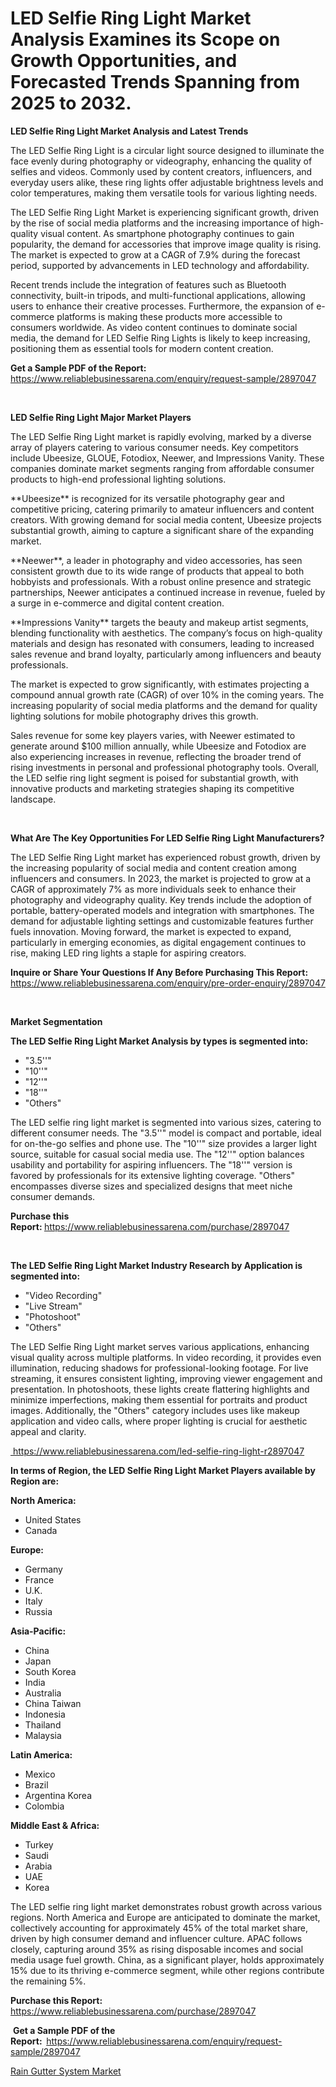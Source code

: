 <p><h1>LED Selfie Ring Light Market Analysis Examines its Scope on Growth Opportunities, and Forecasted Trends Spanning from 2025 to 2032.</h1></p><p><strong>LED Selfie Ring Light Market Analysis and Latest Trends</strong></p>
<p><p>The LED Selfie Ring Light is a circular light source designed to illuminate the face evenly during photography or videography, enhancing the quality of selfies and videos. Commonly used by content creators, influencers, and everyday users alike, these ring lights offer adjustable brightness levels and color temperatures, making them versatile tools for various lighting needs. </p><p>The LED Selfie Ring Light Market is experiencing significant growth, driven by the rise of social media platforms and the increasing importance of high-quality visual content. As smartphone photography continues to gain popularity, the demand for accessories that improve image quality is rising. The market is expected to grow at a CAGR of 7.9% during the forecast period, supported by advancements in LED technology and affordability.</p><p>Recent trends include the integration of features such as Bluetooth connectivity, built-in tripods, and multi-functional applications, allowing users to enhance their creative processes. Furthermore, the expansion of e-commerce platforms is making these products more accessible to consumers worldwide. As video content continues to dominate social media, the demand for LED Selfie Ring Lights is likely to keep increasing, positioning them as essential tools for modern content creation.</p></p>
<p><strong>Get a Sample PDF of the Report:&nbsp;</strong> <a href="https://www.reliablebusinessarena.com/enquiry/request-sample/2897047?utm_campaign=3168&utm_medium=2&utm_source=Github&utm_content=ia&utm_term=15032025&utm_id=led-selfie-ring-light">https://www.reliablebusinessarena.com/enquiry/request-sample/2897047</a></p>
<p>&nbsp;</p>
<p><strong>LED Selfie Ring Light Major Market Players</strong></p>
<p><p>The LED Selfie Ring Light market is rapidly evolving, marked by a diverse array of players catering to various consumer needs. Key competitors include Ubeesize, GLOUE, Fotodiox, Neewer, and Impressions Vanity. These companies dominate market segments ranging from affordable consumer products to high-end professional lighting solutions.</p><p>**Ubeesize** is recognized for its versatile photography gear and competitive pricing, catering primarily to amateur influencers and content creators. With growing demand for social media content, Ubeesize projects substantial growth, aiming to capture a significant share of the expanding market.</p><p>**Neewer**, a leader in photography and video accessories, has seen consistent growth due to its wide range of products that appeal to both hobbyists and professionals. With a robust online presence and strategic partnerships, Neewer anticipates a continued increase in revenue, fueled by a surge in e-commerce and digital content creation.</p><p>**Impressions Vanity** targets the beauty and makeup artist segments, blending functionality with aesthetics. The company’s focus on high-quality materials and design has resonated with consumers, leading to increased sales revenue and brand loyalty, particularly among influencers and beauty professionals.</p><p>The market is expected to grow significantly, with estimates projecting a compound annual growth rate (CAGR) of over 10% in the coming years. The increasing popularity of social media platforms and the demand for quality lighting solutions for mobile photography drives this growth. </p><p>Sales revenue for some key players varies, with Neewer estimated to generate around $100 million annually, while Ubeesize and Fotodiox are also experiencing increases in revenue, reflecting the broader trend of rising investments in personal and professional photography tools. Overall, the LED selfie ring light segment is poised for substantial growth, with innovative products and marketing strategies shaping its competitive landscape.</p></p>
<p>&nbsp;</p>
<p><strong>What Are The Key Opportunities For LED Selfie Ring Light Manufacturers?</strong></p>
<p><p>The LED Selfie Ring Light market has experienced robust growth, driven by the increasing popularity of social media and content creation among influencers and consumers. In 2023, the market is projected to grow at a CAGR of approximately 7% as more individuals seek to enhance their photography and videography quality. Key trends include the adoption of portable, battery-operated models and integration with smartphones. The demand for adjustable lighting settings and customizable features further fuels innovation. Moving forward, the market is expected to expand, particularly in emerging economies, as digital engagement continues to rise, making LED ring lights a staple for aspiring creators.</p></p>
<p><strong>Inquire or Share Your Questions If Any Before Purchasing This Report:</strong> <a href="https://www.reliablebusinessarena.com/enquiry/pre-order-enquiry/2897047?utm_campaign=3168&utm_medium=2&utm_source=Github&utm_content=ia&utm_term=15032025&utm_id=led-selfie-ring-light">https://www.reliablebusinessarena.com/enquiry/pre-order-enquiry/2897047</a></p>
<p>&nbsp;</p>
<p><strong>Market Segmentation</strong></p>
<p><strong>The LED Selfie Ring Light Market Analysis by types is segmented into:</strong></p>
<p><ul><li>"3.5''"</li><li>"10''"</li><li>"12''"</li><li>"18''"</li><li>"Others"</li></ul></p>
<p><p>The LED selfie ring light market is segmented into various sizes, catering to different consumer needs. The "3.5''" model is compact and portable, ideal for on-the-go selfies and phone use. The "10''" size provides a larger light source, suitable for casual social media use. The "12''" option balances usability and portability for aspiring influencers. The "18''" version is favored by professionals for its extensive lighting coverage. "Others" encompasses diverse sizes and specialized designs that meet niche consumer demands.</p></p>
<p><strong>Purchase this Report:&nbsp;</strong><a href="https://www.reliablebusinessarena.com/purchase/2897047?utm_campaign=3168&utm_medium=2&utm_source=Github&utm_content=ia&utm_term=15032025&utm_id=led-selfie-ring-light">https://www.reliablebusinessarena.com/purchase/2897047</a></p>
<p>&nbsp;</p>
<p><strong>The LED Selfie Ring Light Market Industry Research by Application is segmented into:</strong></p>
<p><ul><li>"Video Recording"</li><li>"Live Stream"</li><li>"Photoshoot"</li><li>"Others"</li></ul></p>
<p><p>The LED Selfie Ring Light market serves various applications, enhancing visual quality across multiple platforms. In video recording, it provides even illumination, reducing shadows for professional-looking footage. For live streaming, it ensures consistent lighting, improving viewer engagement and presentation. In photoshoots, these lights create flattering highlights and minimize imperfections, making them essential for portraits and product images. Additionally, the "Others" category includes uses like makeup application and video calls, where proper lighting is crucial for aesthetic appeal and clarity.</p></p>
<p><a href="https://www.reliablebusinessarena.com/led-selfie-ring-light-r2897047?utm_campaign=3168&utm_medium=2&utm_source=Github&utm_content=ia&utm_term=15032025&utm_id=led-selfie-ring-light">&nbsp;https://www.reliablebusinessarena.com/led-selfie-ring-light-r2897047</a></p>
<p><strong>In terms of Region, the LED Selfie Ring Light Market Players available by Region are:</strong></p>
<p>
    <p> <strong> North America: </strong>
        <ul>
            <li>United States</li>
            <li>Canada</li>
        </ul>
        </p> 
    <p> <strong> Europe: </strong>
        <ul>
            <li>Germany</li>
            <li>France</li>
            <li>U.K.</li>
            <li>Italy</li>
            <li>Russia</li>
        </ul>
        </p> 
    <p> <strong> Asia-Pacific: </strong>
        <ul>
            <li>China</li>
            <li>Japan</li>
            <li>South Korea</li>
            <li>India</li>
            <li>Australia</li>
            <li>China Taiwan</li>
            <li>Indonesia</li>
            <li>Thailand</li>
            <li>Malaysia</li>
        </ul>
        </p> 
    <p> <strong> Latin America: </strong>
        <ul>
            <li>Mexico</li>
            <li>Brazil</li>
            <li>Argentina Korea</li>
            <li>Colombia</li>
        </ul>
        </p> 
    <p> <strong> Middle East & Africa: </strong>
        <ul>
            <li>Turkey</li>
            <li>Saudi</li>
            <li>Arabia</li>
            <li>UAE</li>
            <li>Korea</li>
        </ul>
    </p>
    </p>
<p><p>The LED selfie ring light market demonstrates robust growth across various regions. North America and Europe are anticipated to dominate the market, collectively accounting for approximately 45% of the total market share, driven by high consumer demand and influencer culture. APAC follows closely, capturing around 35% as rising disposable incomes and social media usage fuel growth. China, as a significant player, holds approximately 15% due to its thriving e-commerce segment, while other regions contribute the remaining 5%.</p></p>
<p><strong>Purchase this Report: </strong><a href="https://www.reliablebusinessarena.com/purchase/2897047?utm_campaign=3168&utm_medium=2&utm_source=Github&utm_content=ia&utm_term=15032025&utm_id=led-selfie-ring-light">https://www.reliablebusinessarena.com/purchase/2897047</a></p>
<p>&nbsp;<strong>Get a Sample PDF of the Report:&nbsp;&nbsp;</strong><a href="https://www.reliablebusinessarena.com/enquiry/request-sample/2897047?utm_campaign=3168&utm_medium=2&utm_source=Github&utm_content=ia&utm_term=15032025&utm_id=led-selfie-ring-light">https://www.reliablebusinessarena.com/enquiry/request-sample/2897047</a></p>
<p><strong></strong></p>
<p><p><a href="https://github.com/supicweg/Market-Research-Report-List-1/blob/main/rain-gutter-system-market.md?utm_campaign=3168&utm_medium=2&utm_source=Github&utm_content=ia&utm_term=15032025&utm_id=led-selfie-ring-light">Rain Gutter System Market</a></p></p>